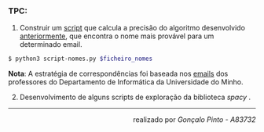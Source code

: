 ### TPC:
1. Construir um [script](script-avalia.py) que calcula a precisão do algoritmo desenvolvido [anteriormente](../tpc_0412/script-nomes.py), que encontra o nome mais provável para um determinado email. 
```sh
$ python3 script-nomes.py $ficheiro_nomes
```
**Nota**: A estratégia de correspondências foi baseada nos [emails](nomes-emails.txt) dos professores do Departamento de Informática da Universidade do Minho.

2. Desenvolvimento de alguns scripts de exploração da biblioteca *spacy* .
- - - -
<div dir="rtl"> 
realizado por <i>Gonçalo Pinto - A83732</i>